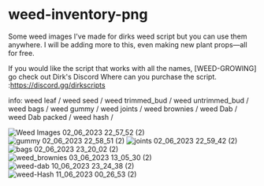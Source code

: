 # weed-inventory-png
Some weed images I've made for dirks weed script but you can use them anywhere. I will be adding more to this, even making new plant props—all for free.

If you would like the script that works with all the names, [WEED-GROWING]  go check out Dirk's Discord Where can you purchase the script. :https://discord.gg/dirkscripts

info:
weed leaf /
weed seed /
weed trimmed_bud /
weed untrimmed_bud /
weed bags /
weed gummy /
weed joints /
weed brownies /
weed Dab /
weed Dab packed /
weed hash /


![Weed Images 02_06_2023 22_57_52 (2)](https://github.com/jimgordon20/weed-inventory-png/assets/110393030/9e64e10e-a478-4405-9ce9-fcab5735dac3)
![gummy 02_06_2023 22_58_51 (2)](https://github.com/jimgordon20/weed-inventory-png/assets/110393030/52a06a39-7766-47e0-ba62-fc96f976454a)
![joints 02_06_2023 22_59_42 (2)](https://github.com/jimgordon20/weed-inventory-png/assets/110393030/69dd9d58-8301-4aa6-86e3-305e8b8c40bb)
![bags 02_06_2023 23_20_02 (2)](https://github.com/jimgordon20/weed-inventory-png/assets/110393030/60ad73b0-3c04-4cef-a454-0fc1c6989e49)
![weed_brownies 03_06_2023 13_05_30 (2)](https://github.com/jimgordon20/weed-inventory-png/assets/110393030/420251b2-adeb-46b5-8e8d-14f890971273)
![weed-dab 10_06_2023 23_24_38 (2)](https://github.com/jimgordon20/weed-inventory-png/assets/110393030/9ae11944-39da-4652-acda-09720240bc10)
![weed-Hash 11_06_2023 00_26_53 (2)](https://github.com/jimgordon20/weed-inventory-png/assets/110393030/dd99174b-ccd3-4d85-ad0b-d2e87ebbeef1)


